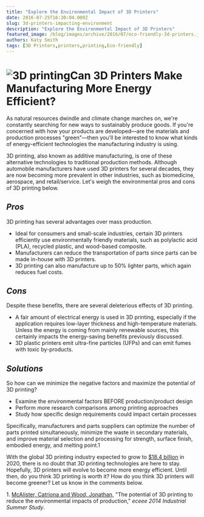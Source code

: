 ```yaml
---
title: "Explore the Environmental Impact of 3D Printers"
date: 2016-07-25T16:30:04.000Z
slug: 3d-printers-impacting-environment
description: "Explore the Environmental Impact of 3D Printers"
featured_image: /blog/images/archive/2016/07/eco-friendly-3d-printers.jpg
authors: Katy Smith
tags: [3D Printers,printers,printing,Eco-friendly]
---
```


# ![3D printing](/blog/images/archive/2016/07/eco-friendly-3d-printers.jpg)Can 3D Printers Make Manufacturing More Energy Efficient?

As natural resources dwindle and climate change marches on, we're constantly searching for new ways to sustainably produce goods. If you're concerned with how your products are developed—are the materials and production processes "green"—then you'll be interested to know what kinds of energy-efficient technologies the manufacturing industry is using.

3D printing, also known as additive manufacturing, is one of these alternative technologies to traditional production methods. Although automobile manufacturers have used 3D printers for several decades, they are now becoming more prevalent in other industries, such as biomedicine, aerospace, and retail/service. Let's weigh the environmental pros and cons of 3D printing below.

## _Pros_

3D printing has several advantages over mass production.

* Ideal for consumers and small-scale industries, certain 3D printers efficiently use environmentally friendly materials, such as polylactic acid (PLA), recycled plastic, and wood-based composite.
* Manufacturers can reduce the transportation of parts since parts can be made in-house with 3D printers.
* 3D printing can also manufacture up to 50% lighter parts, which again reduces fuel costs.

## _Cons_

Despite these benefits, there are several deleterious effects of 3D printing.

* A fair amount of electrical energy is used in 3D printing, especially if the application requires low-layer thickness and high-temperature materials. Unless the energy is coming from mainly renewable sources, this certainly impacts the energy-saving benefits previously discussed.
* 3D plastic printers emit ultra-fine particles (UFPs) and can emit fumes with toxic by-products.

## _Solutions_

So how can we minimize the negative factors and maximize the potential of 3D printing?

* Examine the environmental factors BEFORE production/product design
* Perform more research comparisons among printing approaches
* Study how specific design requirements could impact certain processes

Specifically, manufacturers and parts suppliers can optimize the number of parts printed simultaneously, minimize the waste in secondary materials, and improve material selection and processing for strength, surface finish, embodied energy, and melting point.1

With the global 3D printing industry expected to grow to [$18.4 billion](http://blog.compandsave.com/2016/07/why-you-need-3d-printer-for-your-home.html) in 2020, there is no doubt that 3D printing technologies are here to stay. Hopefully, 3D printers will evolve to become more energy efficient. Until then, do you think 3D printing is worth it? How do you think 3D printers will become greener? Let us know in the comments below.

1\. [McAlister, Catriona and Wood, Jonathan,](http://proceedings.eceee.org/visabstrakt.php?event=4&doc=2-072-14) "The potential of 3D printing to reduce the environmental impacts of production," _eceee 2014 Industrial Summer Study_.